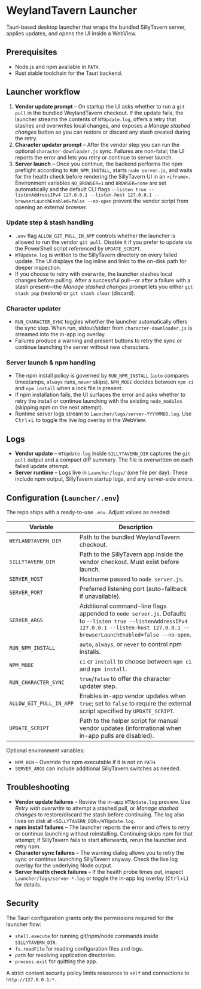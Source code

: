 # WeylandTavern Launcher

Tauri-based desktop launcher that wraps the bundled SillyTavern server, applies updates, and opens the UI inside a WebView.

## Prerequisites

- Node.js and npm available in `PATH`.
- Rust stable toolchain for the Tauri backend.

## Launcher workflow

1. **Vendor update prompt** – On startup the UI asks whether to run a `git pull` in the bundled WeylandTavern checkout. If the update fails, the launcher streams the contents of `WTUpdate.log`, offers a retry that stashes and overwrites local changes, and exposes a *Manage stashed changes* button so you can restore or discard any stash created during the retry.
2. **Character updater prompt** – After the vendor step you can run the optional `character-downloader.js` sync. Failures are non-fatal; the UI reports the error and lets you retry or continue to server launch.
3. **Server launch** – Once you continue, the backend performs the npm preflight according to `RUN_NPM_INSTALL`, starts `node server.js`, and waits for the health check before rendering the SillyTavern UI in an `<iframe>`. Environment variables `NO_BROWSER=1` and `BROWSER=none` are set automatically and the default CLI flags `--listen true --listenAddressIPv4 127.0.0.1 --listen-host 127.0.0.1 --browserLaunchEnabled=false --no-open` prevent the vendor script from opening an external browser.

### Update step & stash handling

- `.env` flag `ALLOW_GIT_PULL_IN_APP` controls whether the launcher is allowed to run the vendor `git pull`. Disable it if you prefer to update via the PowerShell script referenced by `UPDATE_SCRIPT`.
- `WTUpdate.log` is written to the SillyTavern directory on every failed update. The UI displays the log inline and links to the on-disk path for deeper inspection.
- If you choose to retry with overwrite, the launcher stashes local changes before pulling. After a successful pull—or after a failure with a stash present—the *Manage stashed changes* prompt lets you either `git stash pop` (restore) or `git stash clear` (discard).

### Character updater

- `RUN_CHARACTER_SYNC` toggles whether the launcher automatically offers the sync step. When run, stdout/stderr from `character-downloader.js` is streamed into the in-app log overlay.
- Failures produce a warning and present buttons to retry the sync or continue launching the server without new characters.

### Server launch & npm handling

- The npm install policy is governed by `RUN_NPM_INSTALL` (`auto` compares timestamps, `always` runs, `never` skips). `NPM_MODE` decides between `npm ci` and `npm install` when a lock file is present.
- If npm installation fails, the UI surfaces the error and asks whether to retry the install or continue launching with the existing `node_modules` (skipping npm on the next attempt).
- Runtime server logs stream to `Launcher/logs/server-YYYYMMDD.log`. Use <kbd>Ctrl</kbd>+<kbd>L</kbd> to toggle the live log overlay in the WebView.

## Logs

- **Vendor update** – `WTUpdate.log` inside `SILLYTAVERN_DIR` captures the `git pull` output and a compact diff summary. The file is overwritten on each failed update attempt.
- **Server runtime** – Logs live in `Launcher/logs/` (one file per day). These include npm output, SillyTavern startup logs, and any server-side errors.

## Configuration (`Launcher/.env`)

The repo ships with a ready-to-use `.env`. Adjust values as needed:

| Variable | Description |
| --- | --- |
| `WEYLANDTAVERN_DIR` | Path to the bundled WeylandTavern checkout. |
| `SILLYTAVERN_DIR` | Path to the SillyTavern app inside the vendor checkout. Must exist before launch. |
| `SERVER_HOST` | Hostname passed to `node server.js`. |
| `SERVER_PORT` | Preferred listening port (auto-fallback if unavailable). |
| `SERVER_ARGS` | Additional command-line flags appended to `node server.js`. Defaults to `--listen true --listenAddressIPv4 127.0.0.1 --listen-host 127.0.0.1 --browserLaunchEnabled=false --no-open`. |
| `RUN_NPM_INSTALL` | `auto`, `always`, or `never` to control npm installs. |
| `NPM_MODE` | `ci` or `install` to choose between `npm ci` and `npm install`. |
| `RUN_CHARACTER_SYNC` | `true`/`false` to offer the character updater step. |
| `ALLOW_GIT_PULL_IN_APP` | Enables in-app vendor updates when `true`; set to `false` to require the external script specified by `UPDATE_SCRIPT`. |
| `UPDATE_SCRIPT` | Path to the helper script for manual vendor updates (informational when in-app pulls are disabled). |

Optional environment variables:

- `NPM_BIN` – Override the npm executable if it is not on `PATH`.
- `SERVER_ARGS` can include additional SillyTavern switches as needed.

## Troubleshooting

- **Vendor update failures** – Review the in-app `WTUpdate.log` preview. Use *Retry with overwrite* to attempt a stashed pull, or *Manage stashed changes* to restore/discard the stash before continuing. The log also lives on disk at `<SILLYTAVERN_DIR>/WTUpdate.log`.
- **npm install failures** – The launcher reports the error and offers to retry or continue launching without reinstalling. Continuing skips npm for that attempt; if SillyTavern fails to start afterwards, rerun the launcher and retry npm.
- **Character sync failures** – The warning dialog allows you to retry the sync or continue launching SillyTavern anyway. Check the live log overlay for the underlying Node output.
- **Server health check failures** – If the health probe times out, inspect `Launcher/logs/server-*.log` or toggle the in-app log overlay (<kbd>Ctrl</kbd>+<kbd>L</kbd>) for details.

## Security

The Tauri configuration grants only the permissions required for the launcher flow:

- `shell.execute` for running git/npm/node commands inside `SILLYTAVERN_DIR`.
- `fs.readFile` for reading configuration files and logs.
- `path` for resolving application directories.
- `process.exit` for quitting the app.

A strict content security policy limits resources to `self` and connections to `http://127.0.0.1:*`.

